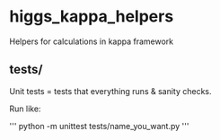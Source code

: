 # higgs_kappa_helpers
Helpers for calculations in kappa framework


## tests/

Unit tests = tests that everything runs & sanity checks. 

Run like: 

'''
python -m unittest tests/name_you_want.py
'''

